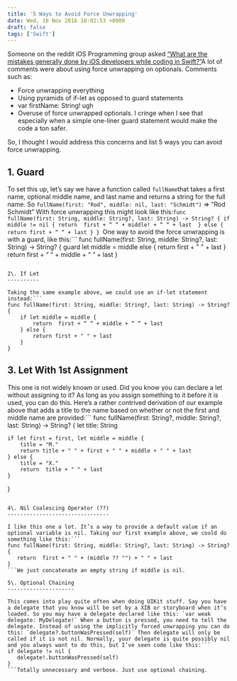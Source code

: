 ```yaml
---
title: '5 Ways to Avoid Force Unwrapping'
date: Wed, 16 Nov 2016 18:02:53 +0000
draft: false
tags: ['Swift']
---
```


Someone on the reddit iOS Programming group asked [“What are the mistakes generally done by iOS developers while coding in Swift?”](https://www.reddit.com/r/iOSProgramming/comments/5bm9j7/what_are_the_mistakes_generally_done_by_ios/)A lot of comments were about using force unwrapping on optionals. Comments such as:

*   Force unwrapping everything
*   Using pyramids of if-let as opposed to guard statements
*   var firstName: String! ugh
*   Overuse of force unwrapped optionals. I cringe when I see that especially when a simple one-liner guard statement would make the code a ton safer.

So, I thought I would address this concerns and list 5 ways you can avoid force unwrapping.

1\. Guard
---------

To set this up, let’s say we have a function called `fullName`that takes a first name, optional middle name, and last name and returns a string for the full name. So `fullName(first: "Rod", middle: nil, last: "Schmidt")` => “Rod Schmidt” With force unwrapping this might look like this:```
func fullName(first: String, middle: String?, last: String) -> String? {
   if middle != nil {
       return  first + “ “ + middle! + “ “ + last 
   } else {
       return first + “ “ + last
   }
} 
```One way to avoid the force unwrapping is with a guard, like this:```
func fullName(first: String, middle: String?, last: String) -> String? {
    guard let middle = middle else { return first + " " + last }
    return  first + “ “ + middle + “ “ + last 
} 
```

2\. If Let
----------

Taking the same example above, we could use an if-let statement instead:```
func fullName(first: String, middle: String?, last: String) -> String? {
    if let middle = middle {
        return  first + “ “ + middle + “ “ + last 
    } else {
        return first + " " + last
    }
} 
```

3\. Let With 1st Assignment
---------------------------

This one is not widely known or used. Did you know you can declare a let without assigning to it? As long as you assign something to it before it is used, you can do this. Here’s a rather contrived derivation of our example above that adds a title to the name based on whether or not the first and middle name are provided:```
func fullName(first: String?, middle: String?, last: String) -> String? {
    let title: String
    
    if let first = first, let middle = middle {
        title = "M."
        return title + " " + first + " " + middle + " " + last
    } else {
        title = "X."
        return  title + " " + last 
    }
} 
```Also notice the multiple lets in the if-let statement instead of nesting them.

4\. Nil Coalescing Operator (??)
--------------------------------

I like this one a lot. It’s a way to provide a default value if an optional variable is nil. Taking our first example above, we could do something like this:```
func fullName(first: String, middle: String?, last: String) -> String? {
   return  first + " " + (middle ?? "") + " " + last 
} 
```We just concatenate an empty string if middle is nil.

5\. Optional Chaining
---------------------

This comes into play quite often when doing UIKit stuff. Say you have a delegate that you know will be set by a XIB or storyboard when it’s loaded. So you may have a delegate declared like this: `var weak delegate: MyDelegate!` When a button is pressed, you need to tell the delegate. Instead of using the implicitly forced unwrapping you can do this: `delegate?.buttonWasPressed(self)` Then delegate will only be called if it is not nil. Normally, your delegate is quite possibly nil and you always want to do this, but I’ve seen code like this:```
if delegate != nil {
   delegate!.buttonWasPressed(self)
} 
```Totally unnecessary and verbose. Just use optional chaining.